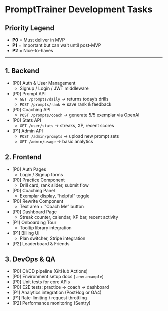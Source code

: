 # PromptTrainer Development Tasks

## Priority Legend
- **P0** = Must deliver in MVP  
- **P1** = Important but can wait until post-MVP  
- **P2** = Nice-to-haves

---

## 1. Backend

- [P0] Auth & User Management  
  - Signup / Login / JWT middleware  
- [P0] Prompt API  
  - `GET /prompts/daily` → returns today’s drills  
  - `POST /prompts/rank` → save rank & feedback  
- [P0] Coaching API  
  - `POST /prompts/coach` → generate 5/5 exemplar via OpenAI  
- [P0] Stats API  
  - `GET /user/stats` → streaks, XP, recent scores  
- [P1] Admin API  
  - `POST /admin/prompts` → upload new prompt sets  
  - `GET /admin/usage` → basic analytics

## 2. Frontend

- [P0] Auth Pages  
  - Login / Signup forms  
- [P0] Practice Component  
  - Drill card, rank slider, submit flow  
- [P0] Coaching Panel  
  - Exemplar display, “helpful” toggle  
- [P0] Rewrite Component  
  - Text area + “Coach Me” button  
- [P0] Dashboard Page  
  - Streak counter, calendar, XP bar, recent activity  
- [P1] Onboarding Tour  
  - Tooltip library integration  
- [P1] Billing UI  
  - Plan switcher, Stripe integration  
- [P2] Leaderboard & Friends

## 3. DevOps & QA

- [P0] CI/CD pipeline (GitHub Actions)  
- [P0] Environment setup docs (`.env.example`)  
- [P0] Unit tests for core APIs  
- [P0] E2E tests: practice → coach → dashboard  
- [P1] Analytics integration (PostHog or GA4)  
- [P1] Rate-limiting / request throttling  
- [P2] Performance monitoring (Sentry)
